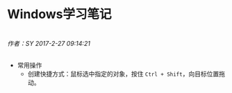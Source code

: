 # Windows学习笔记

#
*作者：SY*
*2017-2-27 09:14:21*
##

+ 常用操作
	+ 创建快捷方式：鼠标选中指定的对象，按住 `Ctrl + Shift`，向目标位置拖动。